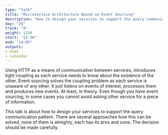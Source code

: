 ```yaml
---
type: "talk"
title: "Microservice Architecture Based on Event Sourcing"
description: "How to design your services to support the query communication pattern."
day: "26"
track: "A"
weight: 1330
start: "13:30"
end: "14:05"
outputs:
- html
- calendar
---
```


Using HTTP as a means of communication between services, introduces tight coupling as each service needs to know about the existence of the other. Event sourcing solves the coupling problem as each service is unaware of any other. It just listens on events of interest, processes them and produces new events. At least, in theory.
Even though you have event sourcing, in some cases you cannot avoid asking other service for a piece of information.

This talk is about how to design your services to support the query communication pattern.
There are several approaches how this can be solved, none of them is almighty, each has its pros and cons. The decision should be made carefully.

<!-- Using HTTP as communication between services introduces tightly coupling as each service needs to know about the existence of other. This results in overall brittle and much more complex system than it actually needs to be.
Event sourcing solves the coupling problem as each service is unaware of any other. It just listens on events of interest, processes them and produces new events. At least, theory says that.
In practice, there are situations where compromises are made in order to keep system reasonably simple and easy to maintain.

This talk will present 3 different types of communication between services: commands, events and queries.
Commands tell other services to execute some work that will change the state of the system. Commands expect a response.
Events are notifications which other services can listen to and react, they do not expect a response.
Queries acquire an information from other service. They do not change the state of the system.

Commands and events are easily represented using event sourcing, however, that is not the case with the queries.
Queries can be implemented in several ways, depending on the situation.
This talk will explain pros and cons of each query approach. -->
